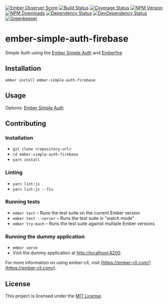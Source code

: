 [![Ember Observer Score](http://emberobserver.com/badges/ember-simple-auth-firebase.svg)](http://emberobserver.com/addons/ember-simple-auth-firebase)
[![Build Status](https://travis-ci.org/devotox/ember-simple-auth-firebase.svg)](http://travis-ci.org/devotox/ember-simple-auth-firebase)
[![Coverage Status](https://codecov.io/gh/devotox/ember-simple-auth-firebase/branch/master/graph/badge.svg)](https://codecov.io/gh/devotox/ember-simple-auth-firebase)
[![NPM Version](https://badge.fury.io/js/ember-simple-auth-firebase.svg)](http://badge.fury.io/js/ember-simple-auth-firebase)
[![NPM Downloads](https://img.shields.io/npm/dm/ember-simple-auth-firebase.svg)](https://www.npmjs.org/package/ember-simple-auth-firebase)
[![Dependency Status](https://david-dm.org/poetic/ember-simple-auth-firebase.svg)](https://david-dm.org/poetic/ember-simple-auth-firebase)
[![DevDependency Status](https://david-dm.org/poetic/ember-simple-auth-firebase/dev-status.svg)](https://david-dm.org/poetic/ember-simple-auth-firebase#info=devDependencies)
[![Greenkeeper](https://badges.greenkeeper.io/devotox/ember-simple-auth-firebase.svg)](https://greenkeeper.io/)

ember-simple-auth-firebase
==============================================================================

Simple Auth using the [Ember Simple Auth](https://github.com/simplabs/ember-simple-auth) and [Emberfire](https://github.com/firebase/emberfire)

Installation
------------------------------------------------------------------------------

```
ember install ember-simple-auth-firebase
```


Usage
------------------------------------------------------------------------------

Options: [Ember Simple Auth](https://github.com/simplabs/ember-simple-auth)

Contributing
------------------------------------------------------------------------------

### Installation

* `git clone <repository-url>`
* `cd ember-simple-auth-firebase`
* `yarn install`

### Linting

* `yarn lint:js`
* `yarn lint:js --fix`

### Running tests

* `ember test` – Runs the test suite on the current Ember version
* `ember test --server` – Runs the test suite in "watch mode"
* `ember try:each` – Runs the test suite against multiple Ember versions

### Running the dummy application

* `ember serve`
* Visit the dummy application at [http://localhost:4200](http://localhost:4200).

For more information on using ember-cli, visit [https://ember-cli.com/](https://ember-cli.com/).

License
------------------------------------------------------------------------------

This project is licensed under the [MIT License](LICENSE.md).
